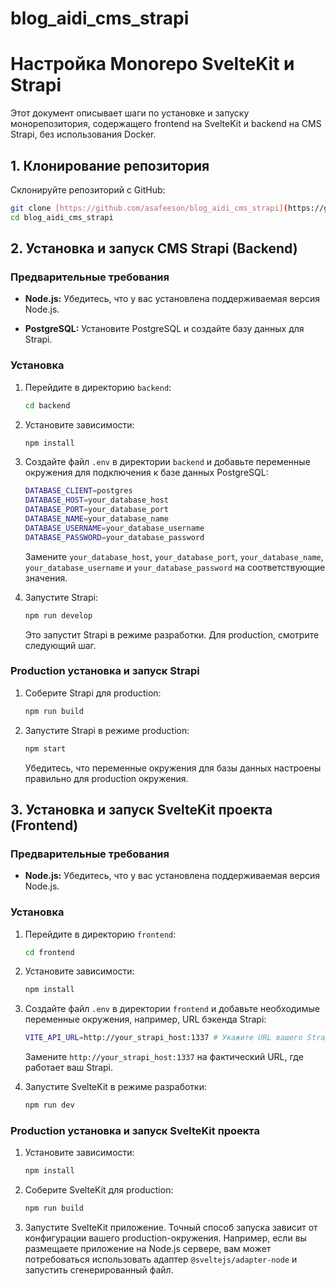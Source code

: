 # blog_aidi_cms_strapi
# Настройка Monorepo SvelteKit и Strapi

Этот документ описывает шаги по установке и запуску монорепозитория, содержащего frontend на SvelteKit и backend на CMS Strapi, без использования Docker.

## 1. Клонирование репозитория

Склонируйте репозиторий с GitHub:

```bash
git clone [https://github.com/asafeeson/blog_aidi_cms_strapi](https://github.com/asafeeson/blog_aidi_cms_strapi)
cd blog_aidi_cms_strapi
```

## 2. Установка и запуск CMS Strapi (Backend)

### Предварительные требования

* **Node.js:** Убедитесь, что у вас установлена поддерживаемая версия Node.js.

* **PostgreSQL:** Установите PostgreSQL и создайте базу данных для Strapi.

### Установка

1.  Перейдите в директорию `backend`:

    ```bash
    cd backend
    ```

2.  Установите зависимости:

    ```bash
    npm install
    ```

3.  Создайте файл `.env` в директории `backend` и добавьте переменные окружения для подключения к базе данных PostgreSQL:

    ```bash
    DATABASE_CLIENT=postgres
    DATABASE_HOST=your_database_host
    DATABASE_PORT=your_database_port
    DATABASE_NAME=your_database_name
    DATABASE_USERNAME=your_database_username
    DATABASE_PASSWORD=your_database_password
    ```

    Замените `your_database_host`, `your_database_port`, `your_database_name`, `your_database_username` и `your_database_password` на соответствующие значения.

4.  Запустите Strapi:

    ```bash
    npm run develop
    ```

    Это запустит Strapi в режиме разработки. Для production, смотрите следующий шаг.

### Production установка и запуск Strapi

1.  Соберите Strapi для production:

    ```bash
    npm run build
    ```

2.  Запустите Strapi в режиме production:

    ```bash
    npm start
    ```

    Убедитесь, что переменные окружения для базы данных настроены правильно для production окружения.

## 3. Установка и запуск SvelteKit проекта (Frontend)

### Предварительные требования

* **Node.js:** Убедитесь, что у вас установлена поддерживаемая версия Node.js.

### Установка

1.  Перейдите в директорию `frontend`:

    ```bash
    cd frontend
    ```

2.  Установите зависимости:

    ```bash
    npm install
    ```

3.  Создайте файл `.env` в директории `frontend` и добавьте необходимые переменные окружения, например, URL бэкенда Strapi:

    ```bash
    VITE_API_URL=http://your_strapi_host:1337 # Укажите URL вашего Strapi backend
    ```

    Замените `http://your_strapi_host:1337` на фактический URL, где работает ваш Strapi.

4.  Запустите SvelteKit в режиме разработки:

    ```bash
    npm run dev
    ```

### Production установка и запуск SvelteKit проекта

1.  Установите зависимости:

    ```bash
    npm install
    ```

2.  Соберите SvelteKit для production:

    ```bash
    npm run build
    ```

3.  Запустите SvelteKit приложение. Точный способ запуска зависит от конфигурации вашего production-окружения. Например, если вы размещаете приложение на Node.js сервере, вам может потребоваться использовать адаптер `@sveltejs/adapter-node` и запустить сгенерированный файл.
